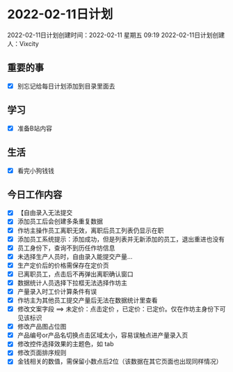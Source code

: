 # 2022-02-11日计划

2022-02-11日计划创建时间：2022-02-11 星期五  09:19
2022-02-11日计划创建人：Vixcity

## 重要的事
- [x] 别忘记给每日计划添加到目录里面去

## 学习
- [x] 准备B站内容

## 生活
- [x] 看完小狗钱钱

## 今日工作内容
- [x] 【自由录入无法提交
- [x] 添加员工后会创建多条重复数据
- [x] 作坊主操作员工离职无效，离职后员工列表仍显示在职
- [x] 添加员工系统提示：添加成功，但是列表并无新添加的员工，退出重进也没有
- [x] 员工身份下，查询不到历任作坊信息
- [x] 未选择生产人员时，自由录入能提交产量…
- [x] 生产定价后的价格需保存在定价页
- [x] 已离职员工，点击后不再弹出离职确认窗口
- [x] 数据统计人员选择下拉框无法选择作坊主
- [x] 产量录入时工价计算条件有误
- [x] 作坊主为其他员工提交产量后无法在数据统计里查看
- [x] 修改文案字段 ==> 未定价：点击定价 ，已定价：已定价。仅在作坊主身份下可见该标识
- [x] 修改产品图占位图
- [x] 产品编号or产品名切换点击区域太小，容易误触点进产量录入页
- [x] 修改控件选择效果的主题色，如 tab
- [x] 修改页面排序规则
- [x] 金钱相关的数值，需保留小数点后2位（该数据在其它页面也出现同样情况）